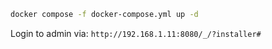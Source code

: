 

```sh
docker compose -f docker-compose.yml up -d
```

Login to admin via: `http://192.168.1.11:8080/_/?installer#`
